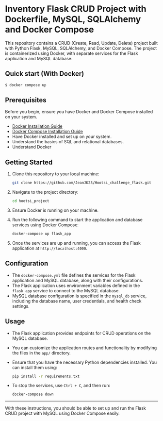 # Inventory Flask CRUD Project with Dockerfile, MySQL, SQLAlchemy and Docker Compose

This repository contains a CRUD (Create, Read, Update, Delete) project built with Python Flask, MySQL, SQLAlchemy, and Docker Compose. The project is containerized using Docker, with separate services for the Flask application and MySQL database.

## Quick start (With Docker)
```bash
$ docker compose up
```

## Prerequisites

Before you begin, ensure you have Docker and Docker Compose installed on your system.

- [Docker Installation Guide](https://docs.docker.com/get-docker/)
- [Docker Compose Installation Guide](https://docs.docker.com/compose/install/)
- Have Docker installed and set up on your system.
- Understand the basics of SQL and relational databases.
- Understand Docker

## Getting Started

1. Clone this repository to your local machine:

    ```bash
    git clone https://github.com/JeanJK23/Hootsi_challenge_flask.git
    ```

2. Navigate to the project directory:

    ```bash
    cd hootsi_project
    ```

3. Ensure Docker is running on your machine.

4. Run the following command to start the application and database services using Docker Compose:

    ```bash
    docker-compose up flask_app
    ```

5. Once the services are up and running, you can access the Flask application at `http://localhost:4000`.

## Configuration

- The `docker-compose.yml` file defines the services for the Flask application and MySQL database, along with their configurations.
- The Flask application uses environment variables defined in the `flask_app` service to connect to the MySQL database.
- MySQL database configuration is specified in the `mysql_db` service, including the database name, user credentials, and health check settings.

## Usage

- The Flask application provides endpoints for CRUD operations on the MySQL database.
- You can customize the application routes and functionality by modifying the files in the `app/` directory.
- Ensure that you have the necessary Python dependencies installed. You can install them using:

    ```bash
    pip install -r requirements.txt
    ```

- To stop the services, use `Ctrl + C`, and then run:

    ```bash
    docker-compose down
    ```

---

With these instructions, you should be able to set up and run the Flask CRUD project with MySQL using Docker Compose easily.
